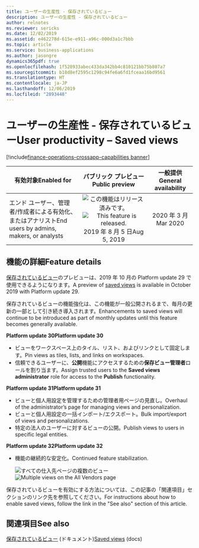 ```yaml
---
title: ユーザーの生産性 - 保存されているビュー
description: ユーザーの生産性 - 保存されているビュー
author: relnotes
ms.reviewer: sericks
ms.date: 12/02/2019
ms.assetid: e462278d-615e-e911-a96c-000d3a1c7bbb
ms.topic: article
ms.service: business-applications
ms.author: jasongre
dynamics365pdf: true
ms.openlocfilehash: 1f528933abec433da342bb4c810121bb75b807a7
ms.sourcegitcommit: b18d8ef2595c1298c94fe6a6fd1fceaa16bd9561
ms.translationtype: HT
ms.contentlocale: ja-JP
ms.lasthandoff: 12/06/2019
ms.locfileid: "2893448"
---
```

# <a name="user-productivity--saved-views"></a><span data-ttu-id="9dcd5-103">ユーザーの生産性 - 保存されているビュー</span><span class="sxs-lookup"><span data-stu-id="9dcd5-103">User productivity – Saved views</span></span>
[!include[finance-operations-crossapp-capabilities banner](../includes/finance-operations-crossapp-capabilities.md)]

| <span data-ttu-id="9dcd5-104">有効対象</span><span class="sxs-lookup"><span data-stu-id="9dcd5-104">Enabled for</span></span>    |  <span data-ttu-id="9dcd5-105">パブリック プレビュー</span><span class="sxs-lookup"><span data-stu-id="9dcd5-105">Public preview</span></span> | <span data-ttu-id="9dcd5-106">一般提供</span><span class="sxs-lookup"><span data-stu-id="9dcd5-106">General availability</span></span> | 
| ---------- | :----------: |:----------: |
|<span data-ttu-id="9dcd5-107">エンド ユーザー、管理者/作成者による有効化、またはアナリスト</span><span class="sxs-lookup"><span data-stu-id="9dcd5-107">End users by admins, makers, or analysts</span></span>|<span data-ttu-id="9dcd5-108">![この機能はリリース済みです。](/dynamics365-release-plan/media/green-checkmark.png "この機能はリリース済みです。")</span><span class="sxs-lookup"><span data-stu-id="9dcd5-108">![This feature is released.](/dynamics365-release-plan/media/green-checkmark.png "This feature is released.")</span></span> <span data-ttu-id="9dcd5-109">2019 年 8 月 5 日</span><span class="sxs-lookup"><span data-stu-id="9dcd5-109">Aug 5, 2019</span></span>| <span data-ttu-id="9dcd5-110">2020 年 3 月</span><span class="sxs-lookup"><span data-stu-id="9dcd5-110">Mar 2020</span></span>|






## <a name="feature-details"></a><span data-ttu-id="9dcd5-111">機能の詳細</span><span class="sxs-lookup"><span data-stu-id="9dcd5-111">Feature details</span></span>
<!--feature detail start -->
<span data-ttu-id="9dcd5-112">[保存されているビュー](https://docs.microsoft.com/business-applications-release-notes/April19/dynamics365-finance-operations/saved-views)のプレビューは、2019 年 10 月の Platform update 29 で使用できるようになります。</span><span class="sxs-lookup"><span data-stu-id="9dcd5-112">A preview of [saved views](https://docs.microsoft.com/business-applications-release-notes/April19/dynamics365-finance-operations/saved-views) is available in October 2019 with Platform update 29.</span></span> 

<span data-ttu-id="9dcd5-113">保存されているビューの機能強化は、この機能が一般公開されるまで、毎月の更新の一部として引き続き導入されます。</span><span class="sxs-lookup"><span data-stu-id="9dcd5-113">Enhancements to saved views will continue to be introduced as part of monthly updates until this feature becomes generally available.</span></span>

<span data-ttu-id="9dcd5-114">**Platform update 30**</span><span class="sxs-lookup"><span data-stu-id="9dcd5-114">**Platform update 30**</span></span>

- <span data-ttu-id="9dcd5-115">ビューをワークスペース上のタイル、リスト、およびリンクとして固定します。</span><span class="sxs-lookup"><span data-stu-id="9dcd5-115">Pin views as tiles, lists, and links on workspaces.</span></span>
- <span data-ttu-id="9dcd5-116">信頼できるユーザーに、**公開**機能にアクセスするための**保存ビュー管理者**ロールを割り当ます。</span><span class="sxs-lookup"><span data-stu-id="9dcd5-116">Assign trusted users to the **Saved views administrator** role for access to the **Publish** functionality.</span></span>

<span data-ttu-id="9dcd5-117">**Platform update 31**</span><span class="sxs-lookup"><span data-stu-id="9dcd5-117">**Platform update 31**</span></span>

- <span data-ttu-id="9dcd5-118">ビューと個人用設定を管理するための管理者用ページの見直し。</span><span class="sxs-lookup"><span data-stu-id="9dcd5-118">Overhaul of the administrator’s page for managing views and personalization.</span></span>
- <span data-ttu-id="9dcd5-119">ビューと個人用設定の一括インポート/エクスポート。</span><span class="sxs-lookup"><span data-stu-id="9dcd5-119">Bulk import/export of views and personalizations.</span></span>
- <span data-ttu-id="9dcd5-120">特定の法人のユーザーに対するビューの公開。</span><span class="sxs-lookup"><span data-stu-id="9dcd5-120">Publish views to users in specific legal entities.</span></span>

<span data-ttu-id="9dcd5-121">**Platform update 32**</span><span class="sxs-lookup"><span data-stu-id="9dcd5-121">**Platform  update 32**</span></span>

- <span data-ttu-id="9dcd5-122">機能の継続的な安定化。</span><span class="sxs-lookup"><span data-stu-id="9dcd5-122">Continued feature stabilization.</span></span> 

  <span data-ttu-id="9dcd5-123">![すべての仕入先ページの複数のビュー](media/user-productivity-saved-views-1.png "[すべての仕入先] ページの複数のビュー")</span><span class="sxs-lookup"><span data-stu-id="9dcd5-123">![Multiple views on the All Vendors page](media/user-productivity-saved-views-1.png "Multiple views on the All Vendors page")</span></span>

<span data-ttu-id="9dcd5-124">保存されているビューを有効にする方法については、この記事の「関連項目」セクションのリンク先を参照してください。</span><span class="sxs-lookup"><span data-stu-id="9dcd5-124">For instructions about how to enable saved views, follow the link in the "See also" section of this article.</span></span>  
<!--feature detail end -->










## <a name="see-also"></a><span data-ttu-id="9dcd5-125">関連項目</span><span class="sxs-lookup"><span data-stu-id="9dcd5-125">See also</span></span>

<span data-ttu-id="9dcd5-126">[保存されているビュー](https://docs.microsoft.com/dynamics365/fin-ops-core/fin-ops/get-started/saved-views) (ドキュメント)</span><span class="sxs-lookup"><span data-stu-id="9dcd5-126">[Saved views](https://docs.microsoft.com/dynamics365/fin-ops-core/fin-ops/get-started/saved-views) (docs)</span></span>
